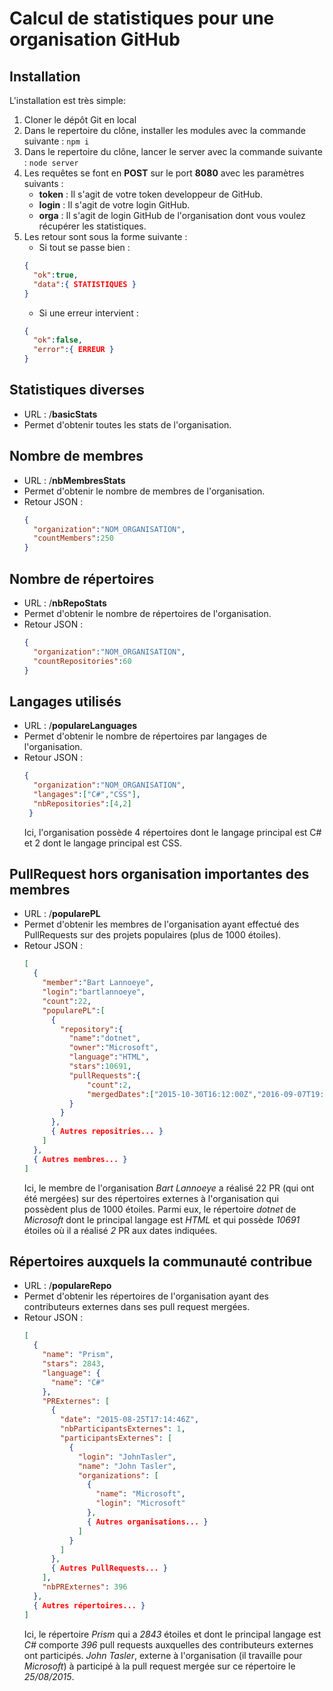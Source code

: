 # Calcul de statistiques pour une organisation GitHub

## Installation
L'installation est très simple: 
  1. Cloner le dépôt Git en local
  2. Dans le repertoire du clône, installer les modules avec la commande suivante : ```npm i```
  3. Dans le repertoire du clône, lancer le server avec la commande suivante : ```node server```
  4. Les requêtes se font en **POST** sur le port **8080** avec les paramètres suivants :
      * **token** : Il s'agit de votre token developpeur de GitHub.
      * **login** : Il s'agit de votre login GitHub.
      * **orga** : Il s'agit de login GitHub de l'organisation dont vous voulez récupérer les statistiques.
  5. Les retour sont sous la forme suivante : 
      * Si tout se passe bien :
      ```JSON
      {
        "ok":true,
        "data":{ STATISTIQUES }
      }
      ```
      * Si une erreur intervient :
      ```JSON
      {
        "ok":false,
        "error":{ ERREUR }
      }
      ```

## Statistiques diverses
  - URL : /**basicStats**
  - Permet d'obtenir toutes les stats de l'organisation.
  
## Nombre de membres
  - URL : /**nbMembresStats**
  - Permet d'obtenir le nombre de membres de l'organisation.
  - Retour JSON : 
    ```JSON
    {
      "organization":"NOM_ORGANISATION",
      "countMembers":250
    }
    ```

## Nombre de répertoires
  - URL : /**nbRepoStats**
  - Permet d'obtenir le nombre de répertoires de l'organisation.
  - Retour JSON : 
    ```JSON
    {
      "organization":"NOM_ORGANISATION",
      "countRepositories":60
    }
    ```

## Langages utilisés
  - URL : /**populareLanguages**
  - Permet d'obtenir le nombre de répertoires par langages de l'organisation.
  - Retour JSON : 
    ```JSON
    {
      "organization":"NOM_ORGANISATION",
      "langages":["C#","CSS"],
      "nbRepositories":[4,2]
     }
    ```
    Ici, l'organisation possède 4 répertoires dont le langage principal est C# et 2 dont le langage principal est CSS.
  
## PullRequest hors organisation importantes des membres
  - URL : /**popularePL**
  - Permet d'obtenir les membres de l'organisation ayant effectué des PullRequests sur des projets populaires (plus de 1000 étoiles).
  - Retour JSON : 
    ```JSON
    [
      {
        "member":"Bart Lannoeye",
        "login":"bartlannoeye",
        "count":22,
        "popularePL":[
          {
            "repository":{
              "name":"dotnet",
              "owner":"Microsoft",
              "language":"HTML",
              "stars":10691,
              "pullRequests":{
                  "count":2,
                  "mergedDates":["2015-10-30T16:12:00Z","2016-09-07T19:44:12Z"]
              }
            }
          },
          { Autres repositries... }
        ]
      }, 
      { Autres membres... }
    ]
    ```
    Ici, le membre de l'organisation *Bart Lannoeye* a réalisé 22 PR (qui ont été mergées) sur des répertoires externes à l'organisation qui possèdent plus de 1000 étoiles. Parmi eux, le répertoire *dotnet* de *Microsoft* dont le principal langage est *HTML* et qui possède *10691* étoiles où il a réalisé *2* PR aux dates indiquées.
    
 ## Répertoires auxquels la communauté contribue
  - URL : /**populareRepo**
  - Permet d'obtenir les répertoires de l'organisation ayant des contributeurs externes dans ses pull request mergées.
  - Retour JSON : 
    ```JSON
    [
      {
        "name": "Prism",
        "stars": 2843,
        "language": {
          "name": "C#"
        },
        "PRExternes": [
          {
            "date": "2015-08-25T17:14:46Z",
            "nbParticipantsExternes": 1,
            "participantsExternes": [
              {
                "login": "JohnTasler",
                "name": "John Tasler",
                "organizations": [
                  {
                    "name": "Microsoft",
                    "login": "Microsoft"
                  },
                  { Autres organisations... }
                ]
              }
            ]
          },
          { Autres PullRequests... }
        ],
        "nbPRExternes": 396
      },
      { Autres répertoires... }
    ]
    ```
    Ici, le répertoire *Prism* qui a *2843* étoiles et dont le principal langage est *C#* comporte *396* pull requests auxquelles des contributeurs externes ont participés. *John Tasler*, externe à l'organisation (il travaille pour *Microsoft*) à participé à la pull request mergée sur ce répertoire le *25/08/2015*.
